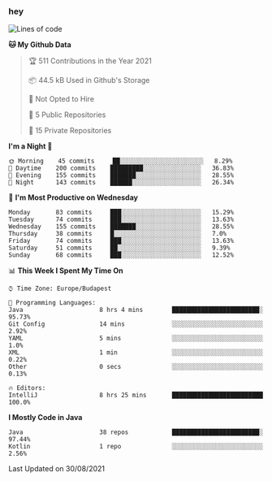 ### hey

<!--START_SECTION:waka-->
![Lines of code](https://img.shields.io/badge/From%20Hello%20World%20I%27ve%20Written-73777%20lines%20of%20code-blue)

**🐱 My Github Data** 

> 🏆 511 Contributions in the Year 2021
 > 
> 📦 44.5 kB Used in Github's Storage 
 > 
> 🚫 Not Opted to Hire
 > 
> 📜 5 Public Repositories 
 > 
> 🔑 15 Private Repositories  
 > 
**I'm a Night 🦉** 

```text
🌞 Morning    45 commits     ██░░░░░░░░░░░░░░░░░░░░░░░   8.29% 
🌆 Daytime    200 commits    █████████░░░░░░░░░░░░░░░░   36.83% 
🌃 Evening    155 commits    ███████░░░░░░░░░░░░░░░░░░   28.55% 
🌙 Night      143 commits    ██████░░░░░░░░░░░░░░░░░░░   26.34%

```
📅 **I'm Most Productive on Wednesday** 

```text
Monday       83 commits     ███░░░░░░░░░░░░░░░░░░░░░░   15.29% 
Tuesday      74 commits     ███░░░░░░░░░░░░░░░░░░░░░░   13.63% 
Wednesday    155 commits    ███████░░░░░░░░░░░░░░░░░░   28.55% 
Thursday     38 commits     █░░░░░░░░░░░░░░░░░░░░░░░░   7.0% 
Friday       74 commits     ███░░░░░░░░░░░░░░░░░░░░░░   13.63% 
Saturday     51 commits     ██░░░░░░░░░░░░░░░░░░░░░░░   9.39% 
Sunday       68 commits     ███░░░░░░░░░░░░░░░░░░░░░░   12.52%

```


📊 **This Week I Spent My Time On** 

```text
⌚︎ Time Zone: Europe/Budapest

💬 Programming Languages: 
Java                     8 hrs 4 mins        ████████████████████████░   95.73% 
Git Config               14 mins             ░░░░░░░░░░░░░░░░░░░░░░░░░   2.92% 
YAML                     5 mins              ░░░░░░░░░░░░░░░░░░░░░░░░░   1.0% 
XML                      1 min               ░░░░░░░░░░░░░░░░░░░░░░░░░   0.22% 
Other                    0 secs              ░░░░░░░░░░░░░░░░░░░░░░░░░   0.13%

🔥 Editors: 
IntelliJ                 8 hrs 25 mins       █████████████████████████   100.0%

```

**I Mostly Code in Java** 

```text
Java                     38 repos            ████████████████████████░   97.44% 
Kotlin                   1 repo              ░░░░░░░░░░░░░░░░░░░░░░░░░   2.56%

```



 Last Updated on 30/08/2021
<!--END_SECTION:waka-->

